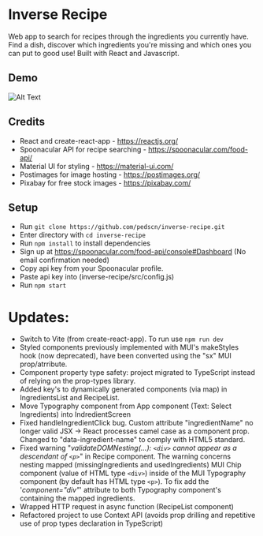 # Inverse Recipe 
Web app to search for recipes through the ingredients you currently have. Find a dish, discover which ingredients you're missing and which ones you can put to good use! Built with React and Javascript.

## Demo
![Alt Text](https://github.com/pedscn/assets/blob/master/inverse-recipe-gif.gif)

## Credits
- React and create-react-app - https://reactjs.org/
- Spoonacular API for recipe searching - https://spoonacular.com/food-api/
- Material UI for styling - https://material-ui.com/
- Postimages for image hosting - https://postimages.org/
- Pixabay for free stock images - https://pixabay.com/
## Setup
- Run `git clone https://github.com/pedscn/inverse-recipe.git`
- Enter directory with `cd inverse-recipe`
- Run `npm install` to install dependencies
- Sign up at https://spoonacular.com/food-api/console#Dashboard (No email confirmation needed)
- Copy api key from your Spoonacular profile.
- Paste api key into (inverse-recipe/src/config.js)
- Run `npm start`

# Updates:
- Switch to Vite (from create-react-app). To run use `npm run dev`
- Styled components previously implemented with MUI's makeStyles hook (now deprecated), have been converted using the "sx" MUI prop/atrribute.
- Component property type safety: project migrated to TypeScript instead of relying on the prop-types library.
- Added key's to dynamically generated components (via map) in IngredientsList and RecipeList.
- Move Typography component from App component (Text: Select Ingredients) into IndredientScreen
- Fixed handleIngredientClick bug. Custom attribute "ingredientName" no longer valid JSX -> React processes camel case as a component prop. Changed to "data-ingredient-name" to comply with HTML5 standard.
- Fixed warning "*validateDOMNesting(...): `<div>` cannot appear as a descendant of `<p>`*" in Recipe component. The warning concerns nesting mapped (missingIngredients and usedIngredients) MUI Chip component (value of HTML type `<div>`) inside of the MUI Typography component (by default has HTML type `<p>`). To fix add the '*component="div"*' attribute to both Typography component's containing the mapped ingredients.
- Wrapped HTTP request in async function (RecipeList component)
- Refactored project to use Context API (avoids prop drilling and repetitive use of prop types declaration in TypeScript)
